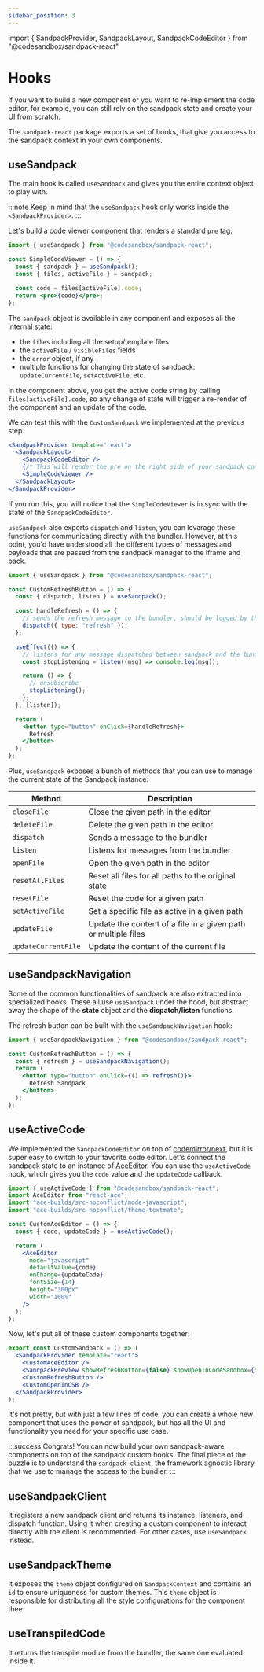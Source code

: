 ```yaml
---
sidebar_position: 3
---
```


import { SandpackProvider, SandpackLayout, SandpackCodeEditor } from "@codesandbox/sandpack-react"

# Hooks

If you want to build a new component or you want to re-implement the code
editor, for example, you can still rely on the sandpack state and create your UI
from scratch.

The `sandpack-react` package exports a set of hooks, that give you access to the sandpack context in your own components.

## useSandpack

The main hook is called `useSandpack` and gives you the entire context object to play with.

:::note
Keep in mind that the `useSandpack` hook only works inside the `<SandpackProvider>`.
:::

Let's build a code viewer component that renders a standard `pre` tag:

```jsx
import { useSandpack } from "@codesandbox/sandpack-react";

const SimpleCodeViewer = () => {
  const { sandpack } = useSandpack();
  const { files, activeFile } = sandpack;

  const code = files[activeFile].code;
  return <pre>{code}</pre>;
};
```

The `sandpack` object is available in any component and exposes all the internal
state:

- the `files` including all the setup/template files
- the `activeFile` / `visibleFiles` fields
- the `error` object, if any
- multiple functions for changing the state of sandpack: `updateCurrentFile`,
  `setActiveFile`, etc.

In the component above, you get the active code string by calling
`files[activeFile].code`, so any change of state will trigger a re-render of the
component and an update of the code.

We can test this with the `CustomSandpack` we implemented at the previous step.

```jsx
<SandpackProvider template="react">
  <SandpackLayout>
    <SandpackCodeEditor />
    {/* This will render the pre on the right side of your sandpack component */}
    <SimpleCodeViewer />
  </SandpackLayout>
</SandpackProvider>
```

If you run this, you will notice that the `SimpleCodeViewer` is in sync with the state of the `SandpackCodeEditor`.

`useSandpack` also exports `dispatch` and `listen`, you can levarage these functions for communicating directly with the bundler. However, at this point, you'd have
understood all the different types of messages and payloads that are passed from
the sandpack manager to the iframe and back.

```jsx
import { useSandpack } from "@codesandbox/sandpack-react";

const CustomRefreshButton = () => {
  const { dispatch, listen } = useSandpack();

  const handleRefresh = () => {
    // sends the refresh message to the bundler, should be logged by the listener
    dispatch({ type: "refresh" });
  };

  useEffect(() => {
    // listens for any message dispatched between sandpack and the bundler
    const stopListening = listen((msg) => console.log(msg));

    return () => {
      // unsubscribe
      stopListening();
    };
  }, [listen]);

  return (
    <button type="button" onClick={handleRefresh}>
      Refresh
    </button>
  );
};
```

Plus, `useSandpack` exposes a bunch of methods that you can use to manage the current state of the Sandpack instance:

| Method              | Description                                                    |
| ------------------- | -------------------------------------------------------------- |
| `closeFile`         | Close the given path in the editor                             |
| `deleteFile`        | Delete the given path in the editor                            |
| `dispatch`          | Sends a message to the bundler                                 |
| `listen`            | Listens for messages from the bundler                          |
| `openFile`          | Open the given path in the editor                              |
| `resetAllFiles`     | Reset all files for all paths to the original state            |
| `resetFile`         | Reset the code for a given path                                |
| `setActiveFile`     | Set a specific file as active in a given path                  |
| `updateFile`        | Update the content of a file in a given path or multiple files |
| `updateCurrentFile` | Update the content of the current file                         |

## useSandpackNavigation

Some of the common functionalities of sandpack are also extracted into
specialized hooks. These all use `useSandpack` under the hood, but abstract away
the shape of the **state** object and the **dispatch/listen** functions.

The refresh button can be built with the `useSandpackNavigation` hook:

```jsx
import { useSandpackNavigation } from "@codesandbox/sandpack-react";

const CustomRefreshButton = () => {
  const { refresh } = useSandpackNavigation();
  return (
    <button type="button" onClick={() => refresh()}>
      Refresh Sandpack
    </button>
  );
};
```

## useActiveCode

We implemented the `SandpackCodeEditor` on top of
[codemirror/next](https://codemirror.net/6/), but it is super easy to switch to
your favorite code editor. Let's connect the sandpack state to an instance of
[AceEditor](https://securingsincity.github.io/react-ace/). You can use the
`useActiveCode` hook, which gives you the `code` value and the `updateCode` callback.

```jsx
import { useActiveCode } from "@codesandbox/sandpack-react";
import AceEditor from "react-ace";
import "ace-builds/src-noconflict/mode-javascript";
import "ace-builds/src-noconflict/theme-textmate";

const CustomAceEditor = () => {
  const { code, updateCode } = useActiveCode();

  return (
    <AceEditor
      mode="javascript"
      defaultValue={code}
      onChange={updateCode}
      fontSize={14}
      height="300px"
      width="100%"
    />
  );
};
```

Now, let's put all of these custom components together:

```jsx
export const CustomSandpack = () => (
  <SandpackProvider template="react">
    <CustomAceEditor />
    <SandpackPreview showRefreshButton={false} showOpenInCodeSandbox={false} />
    <CustomRefreshButton />
    <CustomOpenInCSB />
  </SandpackProvider>
);
```

It's not pretty, but with just a few lines of code, you can create a whole new
component that uses the power of sandpack, but has all the UI and functionality
you need for your specific use case.

:::success Congrats!
You can now build your own sandpack-aware components on top of the sandpack custom hooks. The final piece of the puzzle is to understand the `sandpack-client`, the framework agnostic library that we use to manage the access to the bundler.
:::

## useSandpackClient

It registers a new sandpack client and returns its instance, listeners, and dispatch function. Using it when creating a custom component to interact directly with the client is recommended. For other cases, use `useSandpack` instead.

## useSandpackTheme

It exposes the `theme` object configured on `SandpackContext` and contains an `id` to ensure uniqueness for custom themes. This `theme` object is responsible for distributing all the style configurations for the component thee.

## useTranspiledCode

It returns the transpile module from the bundler, the same one evaluated inside it.


